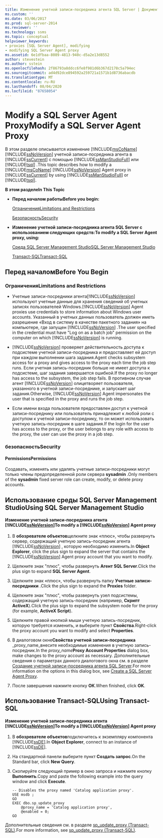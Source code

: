```yaml
---
title: Изменение учетной записи-посредника агента SQL Server | Документация Майкрософт
ms.custom: ''
ms.date: 03/06/2017
ms.prod: sql-server-2014
ms.reviewer: ''
ms.technology: ssms
ms.topic: conceptual
helpviewer_keywords:
- proxies [SQL Server Agent], modifying
- modifying SQL Server Agent proxy
ms.assetid: 6e1dfbaa-8089-4813-940c-d5a2e13d8552
author: stevestein
ms.author: sstein
ms.openlocfilehash: 2f86793a8ddcc6fe8f981d6b367d2178c5a794ec
ms.sourcegitcommit: ad4d92dce894592a259721a1571b1d8736abacdb
ms.translationtype: MT
ms.contentlocale: ru-RU
ms.lasthandoff: 08/04/2020
ms.locfileid: "87658054"
---
```

# <a name="modify-a-sql-server-agent-proxy"></a><span data-ttu-id="e80ad-102">Modify a SQL Server Agent Proxy</span><span class="sxs-lookup"><span data-stu-id="e80ad-102">Modify a SQL Server Agent Proxy</span></span>
  <span data-ttu-id="e80ad-103">В этом разделе описывается изменение [!INCLUDE[msCoName](../../includes/msconame-md.md)] [!INCLUDE[ssNoVersion](../../includes/ssnoversion-md.md)] учетной записи-посредника агента в [!INCLUDE[ssCurrent](../../includes/sscurrent-md.md)] с помощью [!INCLUDE[ssManStudioFull](../../includes/ssmanstudiofull-md.md)] или [!INCLUDE[tsql](../../includes/tsql-md.md)] .</span><span class="sxs-lookup"><span data-stu-id="e80ad-103">This topic describes how to modify a [!INCLUDE[msCoName](../../includes/msconame-md.md)] [!INCLUDE[ssNoVersion](../../includes/ssnoversion-md.md)] Agent proxy in [!INCLUDE[ssCurrent](../../includes/sscurrent-md.md)] by using [!INCLUDE[ssManStudioFull](../../includes/ssmanstudiofull-md.md)] or [!INCLUDE[tsql](../../includes/tsql-md.md)].</span></span>  
  
 <span data-ttu-id="e80ad-104">**В этом разделе**</span><span class="sxs-lookup"><span data-stu-id="e80ad-104">**In This Topic**</span></span>  
  
-   <span data-ttu-id="e80ad-105">**Перед началом работы**</span><span class="sxs-lookup"><span data-stu-id="e80ad-105">**Before you begin:**</span></span>  
  
     [<span data-ttu-id="e80ad-106">Ограничения</span><span class="sxs-lookup"><span data-stu-id="e80ad-106">Limitations and Restrictions</span></span>](#Restrictions)  
  
     [<span data-ttu-id="e80ad-107">Безопасность</span><span class="sxs-lookup"><span data-stu-id="e80ad-107">Security</span></span>](#Security)  
  
-   <span data-ttu-id="e80ad-108">**Изменение учетной записи-посредника агента SQL Server с использованием следующих средств:**</span><span class="sxs-lookup"><span data-stu-id="e80ad-108">**To modify a SQL Server Agent proxy, using:**</span></span>  
  
     [<span data-ttu-id="e80ad-109">Среда SQL Server Management Studio</span><span class="sxs-lookup"><span data-stu-id="e80ad-109">SQL Server Management Studio</span></span>](#SSMSProcedure)  
  
     [<span data-ttu-id="e80ad-110">Transact-SQL</span><span class="sxs-lookup"><span data-stu-id="e80ad-110">Transact-SQL</span></span>](#TsqlProcedure)  
  
##  <a name="before-you-begin"></a><a name="BeforeYouBegin"></a> <span data-ttu-id="e80ad-111">Перед началом</span><span class="sxs-lookup"><span data-stu-id="e80ad-111">Before You Begin</span></span>  
  
###  <a name="limitations-and-restrictions"></a><a name="Restrictions"></a> <span data-ttu-id="e80ad-112">Ограничения</span><span class="sxs-lookup"><span data-stu-id="e80ad-112">Limitations and Restrictions</span></span>  
  
-   <span data-ttu-id="e80ad-113">Учетные записи-посредники агента[!INCLUDE[ssNoVersion](../../includes/ssnoversion-md.md)] используют учетные данные для хранения сведений об учетных записях пользователей Windows.</span><span class="sxs-lookup"><span data-stu-id="e80ad-113">[!INCLUDE[ssNoVersion](../../includes/ssnoversion-md.md)] Agent proxies use credentials to store information about Windows user accounts.</span></span> <span data-ttu-id="e80ad-114">Указанный в учетных данных пользователь должен иметь разрешение «Вход в систему в качестве пакетного задания» на компьютере, где запущен [!INCLUDE[ssNoVersion](../../includes/ssnoversion-md.md)] .</span><span class="sxs-lookup"><span data-stu-id="e80ad-114">The user specified in the credential must have "Log on as a batch job" permission on the computer on which [!INCLUDE[ssNoVersion](../../includes/ssnoversion-md.md)] is running.</span></span>  
  
-   [!INCLUDE[ssNoVersion](../../includes/ssnoversion-md.md)] <span data-ttu-id="e80ad-115">проверяет действительность доступа к подсистеме учетной записи-посредника и предоставляет ей доступ при каждом выполнении шага задания.</span><span class="sxs-lookup"><span data-stu-id="e80ad-115">Agent checks subsystem access for a proxy and gives access to the proxy each time the job step runs.</span></span> <span data-ttu-id="e80ad-116">Если учетная запись-посредник больше не имеет доступа к подсистеме, шаг задания завершается ошибкой.</span><span class="sxs-lookup"><span data-stu-id="e80ad-116">If the proxy no longer has access to the subsystem, the job step fails.</span></span> <span data-ttu-id="e80ad-117">В противном случае агент [!INCLUDE[ssNoVersion](../../includes/ssnoversion-md.md)] олицетворяет пользователя, указанного в учетной записи-посреднике, и запускает шаг задания.</span><span class="sxs-lookup"><span data-stu-id="e80ad-117">Otherwise, [!INCLUDE[ssNoVersion](../../includes/ssnoversion-md.md)] Agent impersonates the user that is specified in the proxy and runs the job step.</span></span>  
  
-   <span data-ttu-id="e80ad-118">Если имени входа пользователя предоставлен доступ к учетной записи-посреднику или пользователь принадлежит к любой роли с доступом к учетной записи-посреднику, то он может использовать учетную запись-посредник в шаге задания.</span><span class="sxs-lookup"><span data-stu-id="e80ad-118">If the login for the user has access to the proxy, or the user belongs to any role with access to the proxy, the user can use the proxy in a job step.</span></span>  
  
###  <a name="security"></a><a name="Security"></a> <span data-ttu-id="e80ad-119">безопасность</span><span class="sxs-lookup"><span data-stu-id="e80ad-119">Security</span></span>  
  
####  <a name="permissions"></a><a name="Permissions"></a> <span data-ttu-id="e80ad-120">Permissions</span><span class="sxs-lookup"><span data-stu-id="e80ad-120">Permissions</span></span>  
 <span data-ttu-id="e80ad-121">Создавать, изменять или удалять учетные записи-посредники могут только члены предопределенной роли сервера **sysadmin** .</span><span class="sxs-lookup"><span data-stu-id="e80ad-121">Only members of the **sysadmin** fixed server role can create, modify, or delete proxy accounts.</span></span>  
  
##  <a name="using-sql-server-management-studio"></a><a name="SSMSProcedure"></a> <span data-ttu-id="e80ad-122">Использование среды SQL Server Management Studio</span><span class="sxs-lookup"><span data-stu-id="e80ad-122">Using SQL Server Management Studio</span></span>  
  
#### <a name="to-modify-a-ssnoversion-agent-proxy"></a><span data-ttu-id="e80ad-123">Изменение учетной записи-посредника агента [!INCLUDE[ssNoVersion](../../includes/ssnoversion-md.md)]</span><span class="sxs-lookup"><span data-stu-id="e80ad-123">To modify a [!INCLUDE[ssNoVersion](../../includes/ssnoversion-md.md)] Agent proxy</span></span>  
  
1.  <span data-ttu-id="e80ad-124">В **обозревателе объектов**щелкните знак «плюс», чтобы развернуть сервер, содержащий учетную запись-посредник агента [!INCLUDE[ssNoVersion](../../includes/ssnoversion-md.md)] , которую необходимо изменить.</span><span class="sxs-lookup"><span data-stu-id="e80ad-124">In **Object Explorer**, click the plus sign to expand the server that contains the [!INCLUDE[ssNoVersion](../../includes/ssnoversion-md.md)] Agent proxy account that you want to modify.</span></span>  
  
2.  <span data-ttu-id="e80ad-125">Щелкните знак "плюс", чтобы развернуть **Агент SQL Server**.</span><span class="sxs-lookup"><span data-stu-id="e80ad-125">Click the plus sign to expand **SQL Server Agent**.</span></span>  
  
3.  <span data-ttu-id="e80ad-126">Щелкните знак «плюс», чтобы развернуть папку **Учетные записи-посредники** .</span><span class="sxs-lookup"><span data-stu-id="e80ad-126">Click the plus sign to expand the **Proxies** folder.</span></span>  
  
4.  <span data-ttu-id="e80ad-127">Щелкните знак "плюс", чтобы развернуть узел подсистемы, содержащий учетную запись-посредник (например, **Скрипт ActiveX**).</span><span class="sxs-lookup"><span data-stu-id="e80ad-127">Click the plus sign to expand the subsystem node for the proxy (for example, **ActiveX Script**).</span></span>  
  
5.  <span data-ttu-id="e80ad-128">Щелкните правой кнопкой мыши учетную запись-посредник, которую требуется изменить, и выберите пункт **Свойства**.</span><span class="sxs-lookup"><span data-stu-id="e80ad-128">Right-click the proxy account you want to modify and select **Properties**.</span></span>  
  
6.  <span data-ttu-id="e80ad-129">В диалоговом окне**Свойства учетной записи-посредника** _proxy_name_внесите необходимые изменения в учетную запись-посредник.</span><span class="sxs-lookup"><span data-stu-id="e80ad-129">In the _proxy_name_**Proxy Account Properties** dialog box, make changes to the proxy account as necessary.</span></span> <span data-ttu-id="e80ad-130">Дополнительные сведения о параметрах данного диалогового окна см. в разделе [Создание учетной записи-посредника агента SQL Server](create-a-sql-server-agent-proxy.md).</span><span class="sxs-lookup"><span data-stu-id="e80ad-130">For more information on the options in this dialog box, see [Create a SQL Server Agent Proxy](create-a-sql-server-agent-proxy.md).</span></span>  
  
7.  <span data-ttu-id="e80ad-131">После завершения нажмите кнопку **ОК**.</span><span class="sxs-lookup"><span data-stu-id="e80ad-131">When finished, click **OK**.</span></span>  
  
##  <a name="using-transact-sql"></a><a name="TsqlProcedure"></a> <span data-ttu-id="e80ad-132">Использование Transact-SQL</span><span class="sxs-lookup"><span data-stu-id="e80ad-132">Using Transact-SQL</span></span>  
  
#### <a name="to-modify-a-ssnoversion-agent-proxy"></a><span data-ttu-id="e80ad-133">Изменение учетной записи-посредника агента [!INCLUDE[ssNoVersion](../../includes/ssnoversion-md.md)]</span><span class="sxs-lookup"><span data-stu-id="e80ad-133">To modify a [!INCLUDE[ssNoVersion](../../includes/ssnoversion-md.md)] Agent proxy</span></span>  
  
1.  <span data-ttu-id="e80ad-134">В **обозревателе объектов**подключитесь к экземпляру компонента [!INCLUDE[ssDE](../../includes/ssde-md.md)].</span><span class="sxs-lookup"><span data-stu-id="e80ad-134">In **Object Explorer**, connect to an instance of [!INCLUDE[ssDE](../../includes/ssde-md.md)].</span></span>  
  
2.  <span data-ttu-id="e80ad-135">На стандартной панели выберите пункт **Создать запрос**.</span><span class="sxs-lookup"><span data-stu-id="e80ad-135">On the Standard bar, click **New Query**.</span></span>  
  
3.  <span data-ttu-id="e80ad-136">Скопируйте следующий пример в окно запроса и нажмите кнопку **Выполнить**.</span><span class="sxs-lookup"><span data-stu-id="e80ad-136">Copy and paste the following example into the query window and click **Execute**.</span></span>  
  
    ```  
    -- Disables the proxy named 'Catalog application proxy'.  
    USE msdb ;  
    GO  
    EXEC dbo.sp_update_proxy  
        @proxy_name = 'Catalog application proxy',  
        @enabled = 0;  
    GO  
    ```  
  
 <span data-ttu-id="e80ad-137">Дополнительные сведения см. в разделе [sp_update_proxy &#40;Transact-SQL&#41;](/sql/relational-databases/system-stored-procedures/sp-update-proxy-transact-sql).</span><span class="sxs-lookup"><span data-stu-id="e80ad-137">For more information, see [sp_update_proxy &#40;Transact-SQL&#41;](/sql/relational-databases/system-stored-procedures/sp-update-proxy-transact-sql).</span></span>  
  
  
